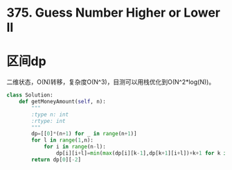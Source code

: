 # 375. Guess Number Higher or Lower II
# 区间dp
二维状态，O(N)转移，复杂度O(N^3)，目测可以用栈优化到O(N^2*log(N))。
``` python
class Solution:
    def getMoneyAmount(self, n):
        """
        :type n: int
        :rtype: int
        """
        dp=[[0]*(n+1) for _ in range(n+1)]
        for l in range(1,n):
            for i in range(n-l):
                dp[i][i+l]=min(max(dp[i][k-1],dp[k+1][i+l])+k+1 for k in range(i,i+l+1))
        return dp[0][-2]
```
